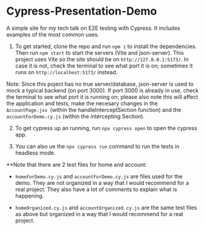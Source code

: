 # Cypress-Presentation-Demo
A simple site for my tech talk on E2E testing with Cypress. It includes examples of the most common uses.

1. To get started, clone the repo and run `npm i` to install the dependencies. Then run `npm start` to start the servers (Vite and json-server). This project uses Vite so the site should be on `http://127.0.0.1:5173/`.
In case it is not, check the terminal to see what port it is on; sometimes it runs on `http://localhost:5173/` instead.

Note: Since this poject has no true server/database, json-server is used to mock a typical backend (on port 3000). If port 3000 is already in use, check the terminal to see what port it is running on; please also note this will affect the application and tests, make the necesary changes in the `AccountPage.jsx `(within the handleInterceptSection function) and the `accountForDemo.cy.js` (within the intercepting Section).

2. To get cypress up an running, run `npx cypress open` to open the cypress app. 

3. You can also ue the `npx cypress run` command to run the tests in headless mode.

**Note that there are 2 test files for home and account: 
  - `homeForDemo.cy.js` and `accountForDemo.cy.js` are files used for the demo. They are not organized in a way that I would recommend for a real project. They also have a lot of comments to explain what is happening.

  - `homeOrganized.cy.js` and `accountOrganized.cy.js` are the same test files as above but organized in a way that I would recommend for a real project.